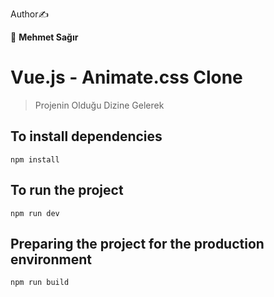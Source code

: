 Author✍️
<p><g-emoji class="g-emoji" alias="bust_in_silhouette" fallback-src="https://github.githubassets.com/images/icons/emoji/unicode/1f464.png">👤</g-emoji> <b> Mehmet Sağır </b></p>

# Vue.js - Animate.css Clone
> Projenin Olduğu Dizine Gelerek
## To install dependencies
```
npm install
```
## To run the project
```
npm run dev
```
## Preparing the project for the production environment
```
npm run build
```

